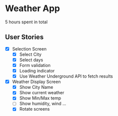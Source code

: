 Weather App
===========    

5 hours spent in total

## User Stories

- [x] Selection Screen
  - [x] Select City
  - [x] Select days
  - [x] Form validation
  - [x] Loading indicator
  - [x] Use Weather Underground API to fetch results
- [x] Weather Display Screen
  - [x] Show City Name
  - [x] Show current weather
  - [x] Show Min/Max temp
  - [ ] Show humidity, wind ...
  - [x] Rotate screens 
